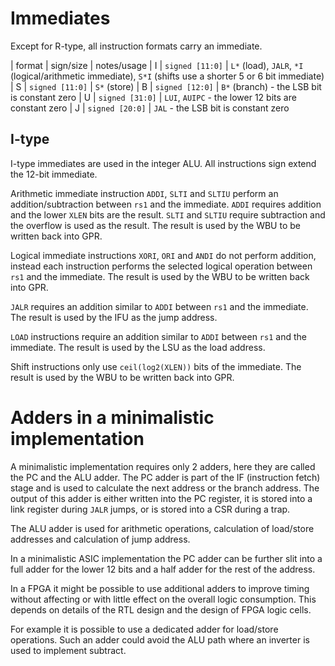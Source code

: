 # Immediates

Except for R-type, all instruction formats carry an immediate.

| format | sign/size | notes/usage
| I | `signed [11:0]` | `L*` (load), `JALR`, `*I` (logical/arithmetic immediate), `S*I` (shifts use a shorter 5 or 6 bit immediate)
| S | `signed [11:0]` | `S*` (store)
| B | `signed [12:0]` | `B*` (branch) - the LSB bit is constant zero
| U | `signed [31:0]` | `LUI`, `AUIPC` - the lower 12 bits are constant zero 
| J | `signed [20:0]` | `JAL` - the LSB bit is constant zero

## I-type

I-type immediates are used in the integer ALU.
All instructions sign extend the 12-bit immediate.

Arithmetic immediate instruction `ADDI`, `SLTI` and `SLTIU`
perform an addition/subtraction between `rs1` and the immediate.
`ADDI` requires addition and the lower `XLEN` bits are the result.
`SLTI` and `SLTIU` require subtraction and the overflow is used as the result.
The result is used by the WBU to be written back into GPR.

Logical immediate instructions `XORI`, `ORI` and `ANDI` do not perform addition,
instead each instruction performs the selected logical operation
between `rs1` and the immediate.
The result is used by the WBU to be written back into GPR.

`JALR` requires an addition similar to `ADDI` between `rs1` and the immediate.
The result is used by the IFU as the jump address.

`LOAD` instructions require an addition similar to `ADDI` between `rs1` and the immediate.
The result is used by the LSU as the load address.

Shift instructions only use `ceil(log2(XLEN))` bits of the immediate.
The result is used by the WBU to be written back into GPR.

# Adders in a minimalistic implementation

A minimalistic implementation requires only 2 adders,
here they are called the PC and the ALU adder.
The PC adder is part of the IF (instruction fetch) stage
and is used to calculate the next address or the branch address.
The output of this adder is either written into the PC register,
it is stored into a link register during `JALR` jumps,
or is stored into a CSR during a trap.

The ALU adder is used for arithmetic operations,
calculation of load/store addresses and
calculation of jump address.


In a minimalistic ASIC implementation the PC adder can be further slit
into a full adder for the lower 12 bits and a half adder for the rest of the address.



In a FPGA it might be possible to use additional adders to improve timing
without affecting or with little effect on the overall logic consumption.
This depends on details of the RTL design and the design of FPGA logic cells.

For example it is possible to use a dedicated adder for load/store operations.
Such an adder could avoid the ALU path where an inverter is used to implement subtract.